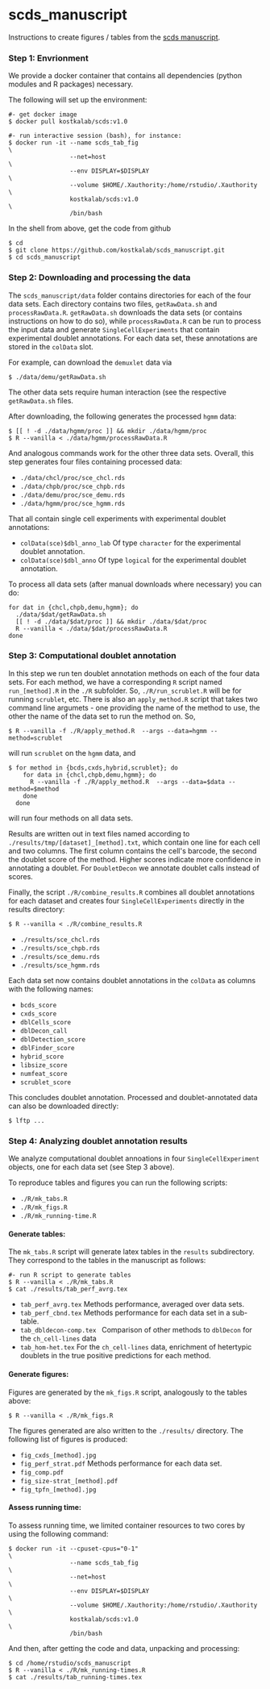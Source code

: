 # scds_manuscript

Instructions to create figures / tables from the [scds manuscript]().

### Step 1: Envrionment
We provide a docker container that contains all dependencies (python modules and R packages) necessary.

The following will set up the environment:

```{bash}
#- get docker image
$ docker pull kostkalab/scds:v1.0

#- run interactive session (bash), for instance:
$ docker run -it --name scds_tab_fig                                  \
                 --net=host                                           \
                 --env DISPLAY=$DISPLAY                               \
                 --volume $HOME/.Xauthority:/home/rstudio/.Xauthority \
                 kostkalab/scds:v1.0                                  \
                 /bin/bash
```

In the shell from above, get the code from github

```{bash}
$ cd
$ git clone https://github.com/kostkalab/scds_manuscript.git 
$ cd scds_manuscript
```
### Step 2: Downloading and processing the data
The ```scds_manuscript/data``` folder contains directories for each of the four data
sets. Each directory contains two files, ```getRawData.sh``` and ```processRawData.R```.
```getRawData.sh``` downloads the data sets (or contains instructions on how to do so),
while ```processRawData.R``` can be run to process the input data and generate
```SingleCellExperiments``` that contain experimental doublet annotations. For each
data set, these annotations are stored in the ```colData``` slot.

For example, can  download the ```demuxlet``` data via

```{bash}
$ ./data/demu/getRawData.sh
```

The other data sets require human interaction (see the respective ```getRawData.sh``` files.

After downloading, the following generates the processed ```hgmm```
data:

```{bash}
$ [[ ! -d ./data/hgmm/proc ]] && mkdir ./data/hgmm/proc
$ R --vanilla < ./data/hgmm/processRawData.R
```
And analogous commands work for the other three data sets. Overall, this step generates four files containing processed data:

* ```./data/chcl/proc/sce_chcl.rds```
* ```./data/chpb/proc/sce_chpb.rds```
* ```./data/demu/proc/sce_demu.rds```
* ```./data/hgmm/proc/sce_hgmm.rds```

That all contain single cell experiments with experimental doublet annotations:

* ```colData(sce)$dbl_anno_lab``` Of type ```character``` for the experimental doublet annotation.
* ```colData(sce)$dbl_anno``` Of type ```logical``` for the experimental doublet annotation.

To process all data sets (after manual downloads where necessary) you can do:

```{bash}
for dat in {chcl,chpb,demu,hgmm}; do
  ./data/$dat/getRawData.sh
  [[ ! -d ./data/$dat/proc ]] && mkdir ./data/$dat/proc
  R --vanilla < ./data/$dat/processRawData.R
done
```


### Step 3: Computational doublet annotation

In this step we run ten doublet annotation methods on each of the four data sets.
For each method, we have a corresponding ```R``` script named ```run_[method].R``` in the ```./R``` subfolder.
So, ```./R/run_scrublet.R``` will be for running ```scrublet```, etc. There is also an ```apply_method.R``` script that takes two command line argumets - one providing the name of the method to use, the other the name of the data set to run the method on. So,

```{bash}
$ R --vanilla -f ./R/apply_method.R  --args --data=hgmm --method=scrublet
```

will run ```scrublet``` on the ```hgmm``` data, and

```{bash}
$ for method in {bcds,cxds,hybrid,scrublet}; do
    for data in {chcl,chpb,demu,hgmm}; do
      R --vanilla -f ./R/apply_method.R  --args --data=$data --method=$method
    done
  done
```
will run four methods on all data sets.

Results are written out in text files named according to ```./results/tmp/[dataset]_[method].txt```, which contain one line for each cell and two columns. The first
column contains the cell's barcode, the second the doublet score of the method.
Higher scores indicate more confidence in annotating a doublet.
For ```DoubletDecon``` we annotate doublet calls instead of scores.

Finally, the script ```./R/combine_results.R``` combines all doublet annotations for
each dataset and creates four ```SingleCellExperiments``` directly in the results directory:

```{bash}
$ R --vanilla < ./R/combine_results.R
```

* ```./results/sce_chcl.rds```
* ```./results/sce_chpb.rds```
* ```./results/sce_demu.rds```
* ```./results/sce_hgmm.rds```

Each data set now contains doublet annotations in the ```colData``` as columns with the following
names:

* ```bcds_score```
* ```cxds_score```
* ```dblCells_score```
* ```dblDecon_call```
* ```dblDetection_score```
* ```dblFinder_score```
* ```hybrid_score```
* ```libsize_score```
* ```numfeat_score```
* ```scrublet_score```

This concludes doublet annotation. Processed and doublet-annotated data  can also be downloaded directly:

```{bash}
$ lftp ...
```

### Step 4: Analyzing doublet annotation results
We analyze computational doublet annoations in four ```SingleCellExperiment``` objects, one for each data set (see Step 3 above).

To reproduce tables and figures you can run the following scripts:

* ```./R/mk_tabs.R```
* ```./R/mk_figs.R```
* ```./R/mk_running-time.R```

#### Generate tables:

The ```mk_tabs.R``` script will generate latex tables in the ```results``` subdirectory.
They correspond to the tables in the manuscript as follows:

```{bash}
#- run R script to generate tables
$ R --vanilla < ./R/mk_tabs.R
$ cat ./results/tab_perf_avrg.tex
```

* ```tab_perf_avrg.tex``` Methods performance, averaged over data sets.
* ```tab_perf_cbnd.tex``` Methods performance for each data set in a sub-table.
* ```tab_dbldecon-comp.tex ``` Comparison of other methods to ```dblDecon``` for the ```ch_cell-lines``` data
* ```tab_hom-het.tex``` For the ```ch_cell-lines``` data, enrichment of hetertypic doublets in the true positive predictions for each method.

#### Generate figures:

Figures are generated by the ```mk_figs.R``` script, analogously to the tables above:

```{bashr}
$ R --vanilla < ./R/mk_figs.R
```

 The figures generated are also written to the ```./results/``` directory. The following list of figures is produced:

* ```fig_cxds_[method].jpg```
* ```fig_perf_strat.pdf``` Methods performance for each data set.
* ```fig_comp.pdf```
* ```fig_size-strat_[method].pdf```
* ```fig_tpfn_[method].jpg```

#### Assess running time:

To assess running time, we limited container resources to two cores by using the following command:

```{bash}
$ docker run -it --cpuset-cpus="0-1"                                  \
                 --name scds_tab_fig                                  \
                 --net=host                                           \
                 --env DISPLAY=$DISPLAY                               \
                 --volume $HOME/.Xauthority:/home/rstudio/.Xauthority \
                 kostkalab/scds:v1.0                                  \
                 /bin/bash
```

And then, after getting the code and data, unpacking and processing:

```{bash}
$ cd /home/rstudio/scds_manuscript
$ R --vanilla < ./R/mk_running-times.R
$ cat ./results/tab_running-times.tex
```
